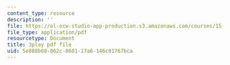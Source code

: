```yaml
---
content_type: resource
description: ''
file: https://ol-ocw-studio-app-production.s3.amazonaws.com/courses/15-071-the-analytics-edge-spring-2017/5e888b60062c060117a6146c01767bca_YaEufT_7EbU.pdf
file_type: application/pdf
resourcetype: Document
title: 3play pdf file
uid: 5e888b60-062c-0601-17a6-146c01767bca
---
```

